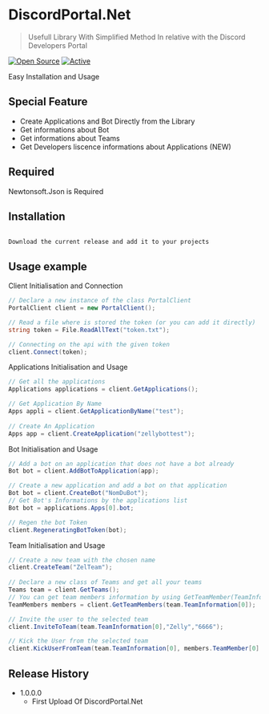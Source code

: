 # DiscordPortal.Net
> Usefull Library With Simplified Method In relative with the Discord Developers Portal

[![Open Source](https://badges.frapsoft.com/os/v1/open-source.svg?v=103)](https://opensource.org/)
[![Active](http://img.shields.io/badge/Status-Active-green.svg)](https://tterb.github.io)


Easy Installation and Usage 

## Special Feature
- Create Applications and Bot Directly from the Library
- Get informations about Bot
- Get informations about Teams
- Get Developers liscence informations about Applications (NEW)

## Required
Newtonsoft.Json is Required

## Installation
```

Download the current release and add it to your projects

```

## Usage example
Client Initialisation and Connection
````cs
// Declare a new instance of the class PortalClient
PortalClient client = new PortalClient();

// Read a file where is stored the token (or you can add it directly)
string token = File.ReadAllText("token.txt");

// Connecting on the api with the given token
client.Connect(token);
````

Applications Initialisation and Usage

````cs
// Get all the applications
Applications applications = client.GetApplications();

// Get Application By Name
Apps appli = client.GetApplicationByName("test");
            
// Create An Application
Apps app = client.CreateApplication("zellybottest");
````

Bot Initialisation and Usage

````cs
// Add a bot on an application that does not have a bot already
Bot bot = client.AddBotToApplication(app);

// Create a new application and add a bot on that application
Bot bot = client.CreateBot("NomDuBot");
// Get Bot's Informations by the applications list
Bot bot = applications.Apps[0].bot;

// Regen the bot Token
client.RegeneratingBotToken(bot);
````

Team Initialisation and Usage

````cs
// Create a new team with the chosen name
client.CreateTeam("ZelTeam");
          
// Declare a new class of Teams and get all your teams
Teams team = client.GetTeams();
// You can get team members information by using GetTeamMember(TeamInformation);
TeamMembers members = client.GetTeamMembers(team.TeamInformation[0]);

// Invite the user to the selected team
client.InviteToTeam(team.TeamInformation[0],"Zelly","6666");

// Kick the User from the selected team
client.KickUserFromTeam(team.TeamInformation[0], members.TeamMember[0].user);

````

## Release History
* 1.0.0.0
    * First Upload Of DiscordPortal.Net






